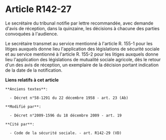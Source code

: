 # Article R142-27

Le secrétaire du tribunal notifie par lettre recommandée, avec demande d'avis de réception, dans la quinzaine, les décisions
à chacune des parties convoquées à l'audience. 

Le secrétaire transmet au service mentionné à l'article R. 155-1 pour les litiges auxquels donne lieu l'application des
législations de sécurité sociale et au service mentionné à l'article R. 155-2 pour les litiges auxquels donne lieu
l'application des législations de mutualité sociale agricole, dès le retour d'un des avis de réception, un exemplaire de la
décision portant indication de la date de la notification.

**Liens relatifs à cet article**

	**Anciens textes**:

	  - Décret n°58-1291 du 22 décembre 1958 - art. 23 (Ab)

	**Modifié par**:

	  - Décret n°2009-1596 du 18 décembre 2009 - art. 19

	**Cité par**:

	  - Code de la sécurité sociale. - art. R142-29 (VD)
